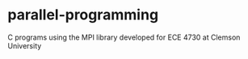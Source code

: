 # parallel-programming
C programs using the MPI library developed for ECE 4730 at Clemson University
